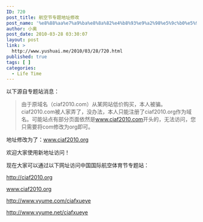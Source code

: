 ```yaml
---
ID: 720
post_title: 航空节专题地址修改
post_name: '%e8%88%aa%e7%a9%ba%e8%8a%82%e4%b8%93%e9%a2%98%e5%9c%b0%e5%9d%80%e4%bf%ae%e6%94%b9'
author: 小奥
post_date: 2010-03-28 03:30:07
layout: post
link: >
  http://www.yushuai.me/2010/03/28/720.html
published: true
tags: [ ]
categories:
  - Life Time
---
```

以下源自专题站消息：<!--more-->
<blockquote>由于原域名（ciaf2010.com）从某网站低价购买，本人被骗。ciaf2010.com被人家弄了，没办法，本人只能注册了ciaf2010.org作为域名。可能站点有部分页面依然是<a href="http://www.ciaf2010.com">www.ciaf2010.com</a>开头的，无法访问，您只需要将com修改为org即可。</blockquote>
地址修改为了：<a href="http://www.ciaf2010.org">www.ciaf2010.org</a>

欢迎大家使用新地址访问！

现在大家可以通过以下网址访问中国国际航空体育节专题站：

<a href="http://ciaf2010.org">http://ciaf2010.org</a>

<a href="http://www.ciaf2010.org">www.ciaf2010.org</a>

<a href="http://www.vyume.com/ciafxueye">http://www.vyume.com/ciafxueye</a>

<a href="http://www.vyume.net/ciafxueye">http://www.vyume.net/ciafxueye</a>